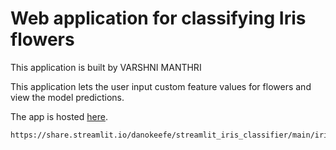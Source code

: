 # Web application for classifying Iris flowers

This application is built by VARSHNI MANTHRI

This application lets the user input custom feature values for flowers and view the model predictions.

The app is hosted [here](https://share.streamlit.io/danokeefe/streamlit_iris_classifier/main/iris_app.py).

```
https://share.streamlit.io/danokeefe/streamlit_iris_classifier/main/iris_app.py
```

